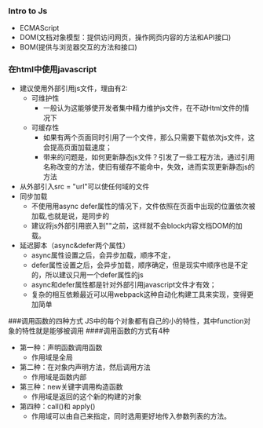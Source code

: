 
### Intro to Js
* ECMAScript
* DOM(文档对象模型：提供访问网页，操作网页内容的方法和API接口)
* BOM(提供与浏览器交互的方法和接口)

### 在html中使用javascript
* 建议使用外部引用js文件，理由有2:
    * 可维护性
        * 一般认为这能够使开发者集中精力维护js文件，在不动Html文件的情况下
    * 可缓存性
        * 如果有两个页面同时引用了一个文件，那么只需要下载依次js文件，这会提高页面加载速度；
        * 带来的问题是，如何更新静态js文件？引发了一些工程方法，通过引用名称改变的方法，使旧有缓存不能命中，失效，进而实现更新静态js的方法
* 从外部引入src = "url"可以使任何域的文件
* 同步加载
    * 不使用用async defer属性的情况下，<script></script>文件依照在页面中出现的位置依次被加载,也就是说，是同步的
    * 建议将js外部引用嵌入到"</body>"之前，这样就不会block内容文档DOM的加载。
* 延迟脚本（async&defer两个属性）
    * async属性设置之后，会异步加载，顺序不定，
    * defer属性设置之后，会异步加载，顺序确定，但是现实中顺序也是不定的，所以建议只用一个defer属性的js
    * async和defer属性都是针对外部引用javascript文件才有效；
    * 复杂的相互依赖最近可以用webpack这种自动化构建工具来实现，变得更加简单




###调用函数的四种方式
JS中的每个对象都有自己的小的特性，其中function对象的特性就是能够被调用
####调用函数的方式有4种
 * 第一种：声明函数调用函数
    * 作用域是全局
 * 第二种：在对象内声明方法，然后调用方法
    * 作用域是函数内部
 * 第三种：new关键字调用构造函数
    * 作用域是返回的这个新的构建的对象
 * 第四种：call()和 apply()
    * 作用域可以由自己来指定，同时选用更好地传入参数列表的方法。
